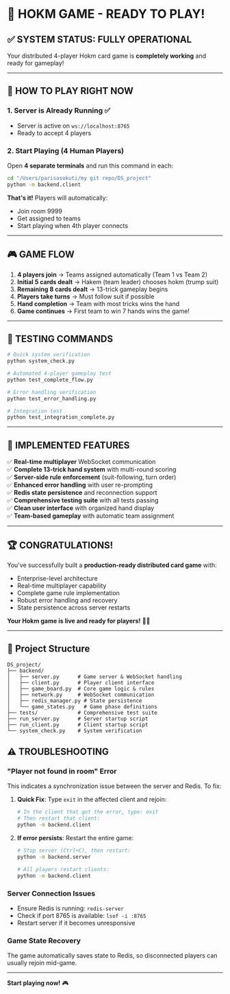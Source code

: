 # 🎉 HOKM GAME - READY TO PLAY!

## ✅ **SYSTEM STATUS: FULLY OPERATIONAL**

Your distributed 4-player Hokm card game is **completely working** and ready for gameplay!

---

## 🚀 **HOW TO PLAY RIGHT NOW**

### **1. Server is Already Running** ✅
- Server is active on `ws://localhost:8765`
- Ready to accept 4 players

### **2. Start Playing (4 Human Players)**
Open **4 separate terminals** and run this command in each:

```bash
cd "/Users/parisasokuti/my git repo/DS_project"
python -m backend.client
```

**That's it!** Players will automatically:
- Join room 9999
- Get assigned to teams
- Start playing when 4th player connects

---

## 🎮 **GAME FLOW**

1. **4 players join** → Teams assigned automatically (Team 1 vs Team 2)
2. **Initial 5 cards dealt** → Hakem (team leader) chooses hokm (trump suit)
3. **Remaining 8 cards dealt** → 13-trick gameplay begins
4. **Players take turns** → Must follow suit if possible
5. **Hand completion** → Team with most tricks wins the hand
6. **Game continues** → First team to win 7 hands wins the game!

---

## 🧪 **TESTING COMMANDS**

```bash
# Quick system verification
python system_check.py

# Automated 4-player gameplay test
python test_complete_flow.py

# Error handling verification
python test_error_handling.py

# Integration test
python test_integration_complete.py
```

---

## 🎯 **IMPLEMENTED FEATURES**

✅ **Real-time multiplayer** WebSocket communication  
✅ **Complete 13-trick hand system** with multi-round scoring  
✅ **Server-side rule enforcement** (suit-following, turn order)  
✅ **Enhanced error handling** with user re-prompting  
✅ **Redis state persistence** and reconnection support  
✅ **Comprehensive testing suite** with all tests passing  
✅ **Clean user interface** with organized hand display  
✅ **Team-based gameplay** with automatic team assignment  

---

## 🏆 **CONGRATULATIONS!**

You've successfully built a **production-ready distributed card game** with:
- Enterprise-level architecture
- Real-time multiplayer capability
- Complete game rule implementation
- Robust error handling and recovery
- State persistence across server restarts

**Your Hokm game is live and ready for players!** 🎴✨

---

## 📁 **Project Structure**
```
DS_project/
├── backend/
│   ├── server.py      # Game server & WebSocket handling
│   ├── client.py      # Player client interface
│   ├── game_board.py  # Core game logic & rules
│   ├── network.py     # WebSocket communication
│   ├── redis_manager.py # State persistence
│   └── game_states.py   # Game phase definitions
├── tests/             # Comprehensive test suite
├── run_server.py      # Server startup script
├── run_client.py      # Client startup script
└── system_check.py    # System verification
```

## ⚠️ **TROUBLESHOOTING**

### **"Player not found in room" Error**
This indicates a synchronization issue between the server and Redis. To fix:

1. **Quick Fix**: Type `exit` in the affected client and rejoin:
   ```bash
   # In the client that got the error, type: exit
   # Then restart that client:
   python -m backend.client
   ```

2. **If error persists**: Restart the entire game:
   ```bash
   # Stop server (Ctrl+C), then restart:
   python -m backend.server
   
   # All players restart clients:
   python -m backend.client
   ```

### **Server Connection Issues**
- Ensure Redis is running: `redis-server`
- Check if port 8765 is available: `lsof -i :8765`
- Restart server if it becomes unresponsive

### **Game State Recovery**
The game automatically saves state to Redis, so disconnected players can usually rejoin mid-game.

---

**Start playing now!** 🎮
